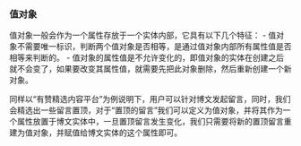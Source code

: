 ### 值对象
值对象一般会作为一个属性存放于一个实体内部，它具有以下几个特征： - 值对象不需要唯一标识，判断两个值对象是否相等，是通过值对象内部所有属性值是否相等来判断的。 - 值对象的属性值是不允许变化的，即值对象的实体在创建之后就不会变了，如果要改变其属性值，就需要先把此对象删除，然后重新创建一个新对象。

同样以“有赞精选内容平台”为例说明下，用户可以针对博文发起留言，同时，我们会精选出一些留言置顶，对于“置顶的留言”我们可以定义为值对象，并将其作为一个属性放置于博文实体中，一旦置顶留言发生变化，我们只需要将新的置顶留言重建为值对象，并赋值给博文实体的这个属性即可。